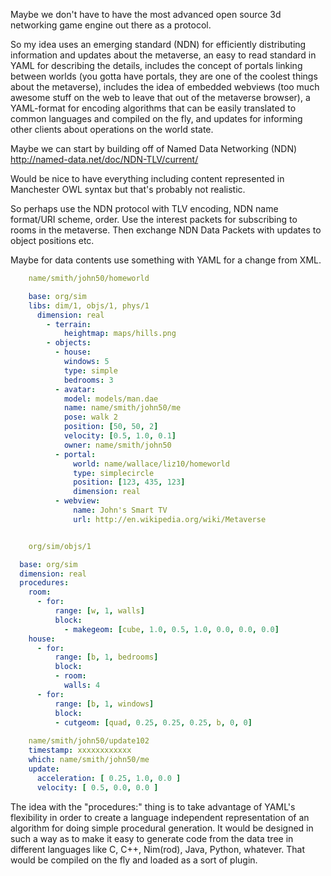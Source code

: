 Maybe we don't have to have the most advanced open source 3d networking game engine out there as a protocol.

So my idea uses an emerging standard (NDN) for efficiently distributing information and updates about the metaverse, an easy to read standard in YAML for describing the details, includes the concept of portals linking between worlds (you gotta have portals, they are one of the coolest things about the metaverse), includes the idea of embedded webviews (too much awesome stuff on the web to leave that out of the metaverse browser), a YAML-format for encoding algorithms that can be easily translated to common languages and compiled on the fly, and updates for informing other clients about operations on the world state.


Maybe we can start by building off of Named Data Networking (NDN) http://named-data.net/doc/NDN-TLV/current/

Would be nice to have everything including content represented in Manchester OWL syntax but that's probably not realistic.

So perhaps use the NDN protocol with TLV encoding, NDN name format/URI scheme, order. Use the interest packets for subscribing to rooms in the metaverse. Then exchange NDN Data Packets with updates to object positions etc.

Maybe for data contents use something with YAML for a change from XML.

```yaml
    name/smith/john50/homeworld

    base: org/sim
    libs: dim/1, objs/1, phys/1
      dimension: real
        - terrain:
            heightmap: maps/hills.png
        - objects:
          - house:
            windows: 5
            type: simple
            bedrooms: 3
          - avatar:
            model: models/man.dae
            name: name/smith/john50/me
            pose: walk 2
            position: [50, 50, 2]
            velocity: [0.5, 1.0, 0.1]
            owner: name/smith/john50
          - portal:
              world: name/wallace/liz10/homeworld
              type: simplecircle
              position: [123, 435, 123]
              dimension: real
          - webview:
              name: John's Smart TV
              url: http://en.wikipedia.org/wiki/Metaverse


    org/sim/objs/1

  base: org/sim
  dimension: real
  procedures:
    room:
      - for: 
          range: [w, 1, walls]
          block:
            - makegeom: [cube, 1.0, 0.5, 1.0, 0.0, 0.0, 0.0]          
    house:
      - for: 
          range: [b, 1, bedrooms]
          block: 
          - room:
            walls: 4
      - for: 
          range: [b, 1, windows]
          block:
          - cutgeom: [quad, 0.25, 0.25, 0.25, b, 0, 0]  
         
    name/smith/john50/update102
    timestamp: xxxxxxxxxxxx
    which: name/smith/john50/me
    update:
      acceleration: [ 0.25, 1.0, 0.0 ]
      velocity: [ 0.5, 0.0, 0.0 ]
```

The idea with the "procedures:" thing is to take advantage of YAML's flexibility in order to create a language independent representation of an algorithm for doing simple procedural generation. It would be designed in such a way as to make it easy to generate code from the data tree in different languages like C, C++, Nim(rod), Java, Python, whatever. That would be compiled on the fly and loaded as a sort of plugin.



